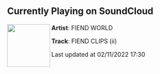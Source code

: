 ## Currently Playing on SoundCloud

[<img align="left" width="100" src="https://i1.sndcdn.com/artworks-VEpaqtY7UPftLGX9-ou9Fbw-t500x500.jpg">](https://soundcloud.com/fiendworldwide/fiend-clips-ii?in=fiendworldwide/sets/clips)

**Artist**: FIEND WORLD 

**Track**: FIEND CLIPS (ii)

Last updated at 02/11/2022 17:30
